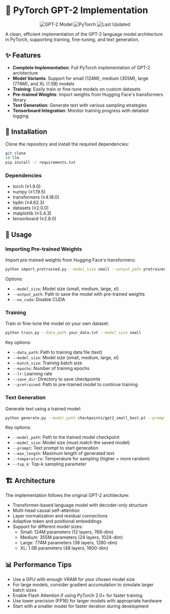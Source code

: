 # 🤖 PyTorch GPT-2 Implementation

<div align="center">

![GPT-2 Model](https://img.shields.io/badge/Model-GPT--2-brightgreen)
![PyTorch](https://img.shields.io/badge/PyTorch-1.9%2B-orange)
![Last Updated](https://img.shields.io/badge/Last%20Updated-March%202025-lightgrey)

</div>

A clean, efficient implementation of the GPT-2 language model architecture in PyTorch, supporting training, fine-tuning, and text generation.

## ✨ Features

- **Complete Implementation**: Full PyTorch implementation of GPT-2 architecture
- **Model Variants**: Support for small (124M), medium (355M), large (774M), and XL (1.5B) models
- **Training**: Easily train or fine-tune models on custom datasets
- **Pre-trained Weights**: Import weights from Hugging Face's transformers library
- **Text Generation**: Generate text with various sampling strategies
- **Tensorboard Integration**: Monitor training progress with detailed logging

## 🔧 Installation

Clone the repository and install the required dependencies:

```bash
git clone
cd llm
pip install -r requirements.txt
```

### Dependencies

- torch (≥1.9.0)
- numpy (≥1.19.5)
- transformers (≥4.18.0)
- tqdm (≥4.62.3)
- datasets (≥2.0.0)
- matplotlib (≥3.4.3)
- tensorboard (≥2.8.0)

## 🚀 Usage

### Importing Pre-trained Weights

Import pre-trained weights from Hugging Face's transformers:

```bash
python import_pretrained.py --model_size small --output_path pretrained_model.pt
```

Options:
- `--model_size`: Model size (small, medium, large, xl)
- `--output_path`: Path to save the model with pre-trained weights
- `--no_cuda`: Disable CUDA

### Training

Train or fine-tune the model on your own dataset:

```bash
python train.py --data_path your_data.txt --model_size small
```

Key options:
- `--data_path`: Path to training data file (text)
- `--model_size`: Model size (small, medium, large, xl)
- `--batch_size`: Training batch size
- `--epochs`: Number of training epochs
- `--lr`: Learning rate
- `--save_dir`: Directory to save checkpoints
- `--pretrained`: Path to pre-trained model to continue training

### Text Generation

Generate text using a trained model:

```bash
python generate.py --model_path checkpoints/gpt2_small_best.pt --prompt "Once upon a time"
```

Key options:
- `--model_path`: Path to the trained model checkpoint
- `--model_size`: Model size (must match the saved model)
- `--prompt`: Text prompt to start generation
- `--max_length`: Maximum length of generated text
- `--temperature`: Temperature for sampling (higher = more random)
- `--top_k`: Top-k sampling parameter

## 🏗️ Architecture

The implementation follows the original GPT-2 architecture:

- Transformer-based language model with decoder-only structure
- Multi-head causal self-attention
- Layer normalization and residual connections
- Adaptive token and positional embeddings
- Support for different model sizes:
  - Small: 124M parameters (12 layers, 768-dim)
  - Medium: 355M parameters (24 layers, 1024-dim)
  - Large: 774M parameters (36 layers, 1280-dim)
  - XL: 1.5B parameters (48 layers, 1600-dim)

## 📊 Performance Tips

- Use a GPU with enough VRAM for your chosen model size
- For large models, consider gradient accumulation to simulate larger batch sizes
- Enable Flash Attention if using PyTorch 2.0+ for faster training
- Use lower precision (FP16) for larger models with appropriate hardware
- Start with a smaller model for faster iteration during development
